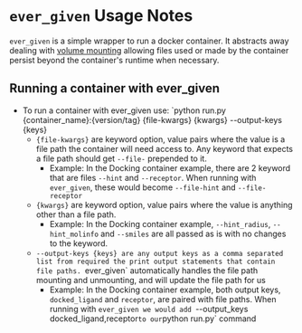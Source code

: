 # `ever_given` Usage Notes

`ever_given` is a simple wrapper to run a docker container. It abstracts away dealing with [volume mounting](https://docs.docker.com/storage/volumes/) allowing files used or made by the container persist beyond the container's runtime when necessary.

## Running a container with ever_given
* To run a container with ever_given use: `python run.py {container_name}:{version/tag} {file-kwargs} {kwargs} --output-keys {keys}
    * `{file-kwargs}` are keyword option, value pairs where the value is a file path the container will need access to. Any keyword that expects a file path should get `--file-` prepended to it. 
        * Example: In the Docking container example, there are 2 keyword that are files `--hint` and `--receptor`. When running with `ever_given`, these would become `--file-hint` and `--file-receptor`
    * `{kwargs}` are keyword option, value pairs where the value is anything other than a file path.
         * Example: In the Docking container example, `--hint_radius`, `--hint_molinfo` and `--smiles` are all passed as is with no changes to the keyword.
    * `--output-keys {keys} are any output keys as a comma separated list from required the print output statements that contain file paths. `ever_given` automatically handles the file path mounting and unmounting, and will update the file path for us
         * Example: In the Docking container example, both output keys, `docked_ligand` and `receptor`, are paired with file paths. When running with `ever_given we would add `--output_keys docked_ligand,receptor` to our `python run.py` command
